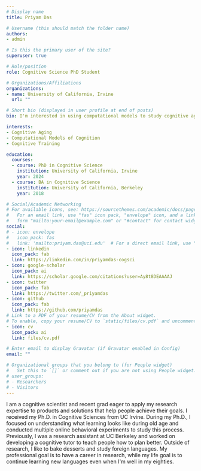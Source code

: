 ```yaml
---
# Display name
title: Priyam Das

# Username (this should match the folder name)
authors:
- admin

# Is this the primary user of the site?
superuser: true

# Role/position
role: Cognitive Science PhD Student

# Organizations/Affiliations
organizations:
- name: University of California, Irvine
  url: ""

# Short bio (displayed in user profile at end of posts)
bio: I'm interested in using computational models to study cognitive aging.

interests:
- Cognitive Aging
- Computational Models of Cognition
- Cognitive Training

education:
  courses:
  - course: PhD in Cognitive Science
    institution: University of California, Irvine
    year: 2024
  - course: BA in Cognitive Science
    institution: University of California, Berkeley
    year: 2018

# Social/Academic Networking
# For available icons, see: https://sourcethemes.com/academic/docs/page-builder/#icons
#   For an email link, use "fas" icon pack, "envelope" icon, and a link in the
#   form "mailto:your-email@example.com" or "#contact" for contact widget.
social:
# - icon: envelope
#   icon_pack: fas
#   link: 'mailto:priyam.das@uci.edu'  # For a direct email link, use "mailto:test@example.org".
- icon: linkedin
  icon_pack: fab
  link: https://linkedin.com/in/priyamdas-cogsci
- icon: google-scholar
  icon_pack: ai
  link: https://scholar.google.com/citations?user=Ay8t8DEAAAAJ
- icon: twitter
  icon_pack: fab
  link: https://twitter.com/_priyamdas
- icon: github
  icon_pack: fab
  link: https://github.com/priyamdas
# Link to a PDF of your resume/CV from the About widget.
# To enable, copy your resume/CV to `static/files/cv.pdf` and uncomment the lines below.
- icon: cv
  icon_pack: ai
  link: files/cv.pdf 

# Enter email to display Gravatar (if Gravatar enabled in Config)
email: ""

# Organizational groups that you belong to (for People widget)
#   Set this to `[]` or comment out if you are not using People widget.
# user_groups:
# - Researchers
# - Visitors
---
```


I am a cognitive scientist and recent grad eager to apply my research expertise to products and solutions that help people achieve their goals. I received my Ph.D. in Cognitive Sciences from UC Irvine. During my Ph.D., I focused on understanding what learning looks like during old age and conducted multiple online behavioral experiments to study this process. Previously, I was a research assistant at UC Berkeley and worked on developing a cognitive tutor to teach people how to plan better. Outside of research, I like to bake desserts and study foreign languages. My professional goal is to have a career in research, while my life goal is to continue learning new languages even when I'm well in my eighties.


